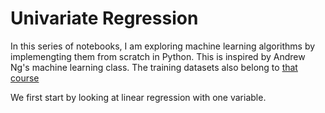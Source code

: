# Univariate Regression

In this series of notebooks, I am exploring machine learning algorithms by implemengting them from scratch in Python. This is inspired by Andrew Ng's machine learning class. The training datasets also belong to [that course](https://www.coursera.org/learn/machine-learning)

We first start by looking at linear regression with one variable. 
